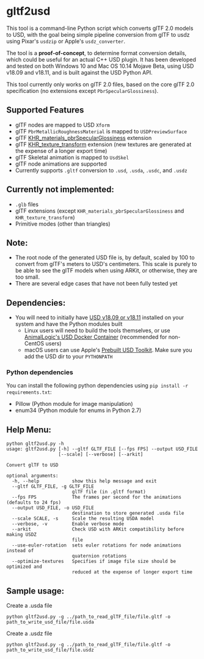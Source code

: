 # gltf2usd

This tool is a command-line Python script which converts glTF 2.0 models to USD, with the goal being simple pipeline conversion from glTF to usdz using Pixar's `usdzip` or Apple's `usdz_converter`.  

The tool is a **proof-of-concept**, to determine format conversion details, which could be useful for an actual C++ USD plugin.  It has been developed and tested on both Windows 10 and Mac OS 10.14 Mojave Beta, using USD v18.09 and v18.11, and is built against the USD Python API.

This tool currently only works on glTF 2.0 files, based on the core glTF 2.0 specification (no extensions except `PbrSpecularGlossiness`).  

## Supported Features
- glTF nodes are mapped to USD `Xform`
- glTF `PbrMetallicRoughnessMaterial` is mapped to `USDPreviewSurface`
- glTF [KHR_materials_pbrSpecularGlossiness](https://github.com/KhronosGroup/glTF/tree/master/extensions/2.0/Khronos/KHR_materials_pbrSpecularGlossiness) extension
- glTF [KHR_texture_transform](https://github.com/KhronosGroup/glTF/tree/master/extensions/2.0/Khronos/KHR_texture_transform) extension (new textures are generated at the expense of a longer export time)
- glTF Skeletal animation is mapped to `UsdSkel`
- glTF node animations are supported
- Currently supports `.gltf` conversion to `.usd`, `.usda`, `.usdc`, and `.usdz`


## Currently not implemented:
- `.glb` files
- glTF extensions (except `KHR_materials_pbrSpecularGlossiness` and `KHR_texture_transform`)
- Primitive modes (other than triangles)

## Note:
- The root node of the generated USD file is, by default, scaled by 100 to convert from glTF's meters to USD's centimeters.  This scale is purely to be able to see the glTF models when using ARKit, or otherwise, they are too small.
- There are several edge cases that have not been fully tested yet

## Dependencies:

- You will need to initially have [USD v18.09 or v18.11](https://github.com/PixarAnimationStudios/USD) installed on your system
and have the Python modules built
    - Linux users will need to build the tools themselves, or use [AnimalLogic's USD Docker Container](https://github.com/AnimalLogic/docker-usd) (recommended for non-CentOS users)
    - macOS users can use Apple's [Prebuilt USD Toolkit](https://developer.apple.com/go/?id=python-usd-library). Make sure you add the USD dir to your `PYTHONPATH`

### Python dependencies
You can install the following python dependencies using `pip install -r requirements.txt`:

- Pillow (Python module for image manipulation)
- enum34 (Python module for enums in Python 2.7)


## Help Menu:
```Shell
python gltf2usd.py -h
usage: gltf2usd.py [-h] --gltf GLTF_FILE [--fps FPS] --output USD_FILE
                   [--scale] [--verbose] [--arkit]

Convert glTF to USD

optional arguments:
  -h, --help            show this help message and exit
  --gltf GLTF_FILE, -g GLTF_FILE
                        glTF file (in .gltf format)
  --fps FPS             The frames per second for the animations (defaults to 24 fps)
  --output USD_FILE, -o USD_FILE
                        destination to store generated .usda file
  --scale SCALE, -s     Scale the resulting USDA model
  --verbose, -v         Enable verbose mode
  --arkit               Check USD with ARKit compatibility before making USDZ
                        file
  --use-euler-rotation  sets euler rotations for node animations instead of
                        quaternion rotations
  --optimize-textures   Specifies if image file size should be optimized and
                        reduced at the expense of longer export time
```

## Sample usage:
Create a .usda file
```Shell
python gltf2usd.py -g ../path_to_read_glTF_file/file.gltf -o path_to_write_usd_file/file.usda
```

Create a .usdz file
```Shell
python gltf2usd.py -g ../path_to_read_glTF_file/file.gltf -o path_to_write_usd_file/file.usdz
```
